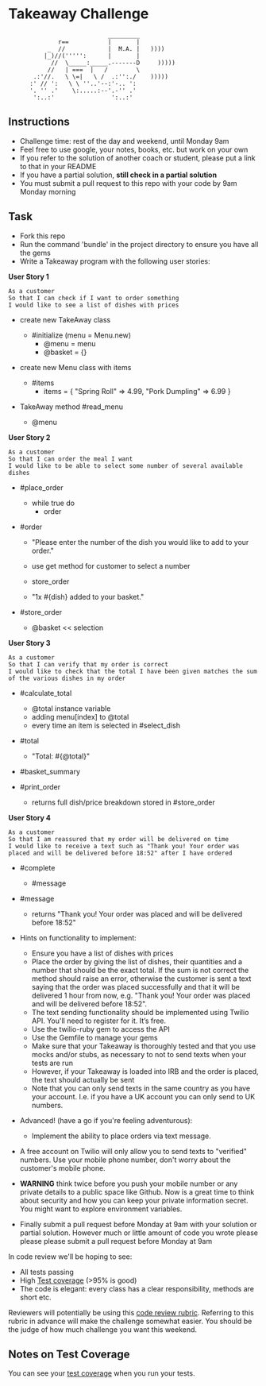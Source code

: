 Takeaway Challenge
==================
```
                            _________
              r==           |       |
           _  //            |  M.A. |   ))))
          |_)//(''''':      |       |
            //  \_____:_____.-------D     )))))
           //   | ===  |   /        \
       .:'//.   \ \=|   \ /  .:'':./    )))))
      :' // ':   \ \ ''..'--:'-.. ':
      '. '' .'    \:.....:--'.-'' .'
       ':..:'                ':..:'

 ```

Instructions
-------

* Challenge time: rest of the day and weekend, until Monday 9am
* Feel free to use google, your notes, books, etc. but work on your own
* If you refer to the solution of another coach or student, please put a link to that in your README
* If you have a partial solution, **still check in a partial solution**
* You must submit a pull request to this repo with your code by 9am Monday morning

Task
-----

* Fork this repo
* Run the command 'bundle' in the project directory to ensure you have all the gems
* Write a Takeaway program with the following user stories:

**User Story 1**
```
As a customer
So that I can check if I want to order something
I would like to see a list of dishes with prices
```
- create new TakeAway class
    - #initialize (menu = Menu.new)
        - @menu = menu
        - @basket = {}

- create new Menu class with items
    - #items
      - items = { "Spring Roll" => 4.99, "Pork Dumpling" => 6.99 }

- TakeAway method #read_menu
  - @menu


**User Story 2**
```
As a customer
So that I can order the meal I want
I would like to be able to select some number of several available dishes
```
- #place_order
    - while true do
        - order

- #order
    - "Please enter the number of the dish you would like to add to your order."
    - use get method for customer to select a number

    - store_order
    - "1x #{dish} added to your basket."


- #store_order
    - @basket << selection


**User Story 3**
```
As a customer
So that I can verify that my order is correct
I would like to check that the total I have been given matches the sum of the various dishes in my order
```
- #calculate_total
    - @total instance variable
    - adding menu[index] to @total 
    - every time an item is selected in #select_dish

- #total
    - "Total: #{@total}"

- #basket_summary

- #print_order
  - returns full dish/price breakdown stored in #store_order

**User Story 4**
```
As a customer
So that I am reassured that my order will be delivered on time
I would like to receive a text such as "Thank you! Your order was placed and will be delivered before 18:52" after I have ordered
```
- #complete
    - #message
    
- #message
    - returns "Thank you! Your order was placed and will be delivered before 18:52"

* Hints on functionality to implement:
  * Ensure you have a list of dishes with prices
  * Place the order by giving the list of dishes, their quantities and a number that should be the exact total. If the sum is not correct the method should raise an error, otherwise the customer is sent a text saying that the order was placed successfully and that it will be delivered 1 hour from now, e.g. "Thank you! Your order was placed and will be delivered before 18:52".
  * The text sending functionality should be implemented using Twilio API. You'll need to register for it. It’s free.
  * Use the twilio-ruby gem to access the API
  * Use the Gemfile to manage your gems
  * Make sure that your Takeaway is thoroughly tested and that you use mocks and/or stubs, as necessary to not to send texts when your tests are run
  * However, if your Takeaway is loaded into IRB and the order is placed, the text should actually be sent
  * Note that you can only send texts in the same country as you have your account. I.e. if you have a UK account you can only send to UK numbers.

* Advanced! (have a go if you're feeling adventurous):
  * Implement the ability to place orders via text message.

* A free account on Twilio will only allow you to send texts to "verified" numbers. Use your mobile phone number, don't worry about the customer's mobile phone.

* **WARNING** think twice before you push your mobile number or any private details to a public space like Github. Now is a great time to think about security and how you can keep your private information secret. You might want to explore environment variables.

* Finally submit a pull request before Monday at 9am with your solution or partial solution.  However much or little amount of code you wrote please please please submit a pull request before Monday at 9am


In code review we'll be hoping to see:

* All tests passing
* High [Test coverage](https://github.com/makersacademy/course/blob/master/pills/test_coverage.md) (>95% is good)
* The code is elegant: every class has a clear responsibility, methods are short etc.

Reviewers will potentially be using this [code review rubric](docs/review.md).  Referring to this rubric in advance will make the challenge somewhat easier.  You should be the judge of how much challenge you want this weekend.

Notes on Test Coverage
------------------

You can see your [test coverage](https://github.com/makersacademy/course/blob/master/pills/test_coverage.md) when you run your tests.
